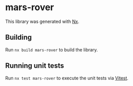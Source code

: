 # mars-rover

This library was generated with [Nx](https://nx.dev).

## Building

Run `nx build mars-rover` to build the library.

## Running unit tests

Run `nx test mars-rover` to execute the unit tests via [Vitest](https://vitest.dev/).
